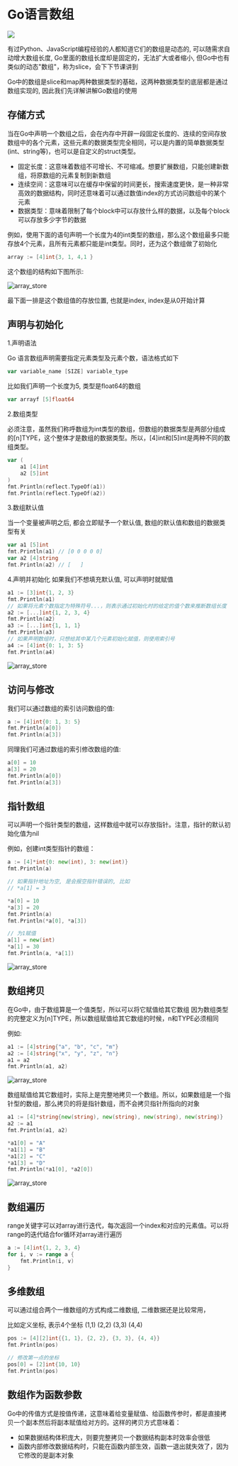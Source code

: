 # Go语言数组
![](./pic/go-array.jpeg)

有过Python、JavaScript编程经验的人都知道它们的数组是动态的, 可以随需求自动增大数组长度, Go里面的数组长度却是固定的，无法扩大或者缩小,
但Go中也有类似的动态"数组"，称为slice，会下下节课讲到

Go中的数组是slice和map两种数据类型的基础，这两种数据类型的底层都是通过数组实现的, 因此我们先详解讲解Go数组的使用

## 存储方式

当在Go中声明一个数组之后，会在内存中开辟一段固定长度的、连续的空间存放数组中的各个元素，这些元素的数据类型完全相同，可以是内置的简单数据类型(int、string等)，也可以是自定义的struct类型。

+ 固定长度：这意味着数组不可增长、不可缩减。想要扩展数组，只能创建新数组，将原数组的元素复制到新数组
+ 连续空间：这意味可以在缓存中保留的时间更长，搜索速度更快，是一种非常高效的数据结构，同时还意味着可以通过数值index的方式访问数组中的某个元素
+ 数据类型：意味着限制了每个block中可以存放什么样的数据，以及每个block可以存放多少字节的数据

例如，使用下面的语句声明一个长度为4的int类型的数组，那么这个数组最多只能存放4个元素，且所有元素都只能是int类型。同时，还为这个数组做了初始化

```go
array := [4]int{3, 1, 4,1 }
```

这个数组的结构如下图所示:

![array_store](./pic/array_store.png)

最下面一排是这个数组值的存放位置, 也就是index, index是从0开始计算

## 声明与初始化

1.声明语法

Go 语言数组声明需要指定元素类型及元素个数，语法格式如下

```go
var variable_name [SIZE] variable_type
```

比如我们声明一个长度为5, 类型是float64的数组

```go
var arrayf [5]float64
```

2.数组类型

必须注意，虽然我们称呼数组为int类型的数组，但数组的数据类型是两部分组成的[n]TYPE，这个整体才是数组的数据类型。所以，[4]int和[5]int是两种不同的数组类型。

```go
var (
    a1 [4]int
    a2 [5]int
)
fmt.Println(reflect.TypeOf(a1))
fmt.Println(reflect.TypeOf(a2))
```

3.数组默认值

当一个变量被声明之后, 都会立即赋予一个默认值, 数组的默认值和数组的数据类型有关

```go
var a1 [5]int
fmt.Println(a1) // [0 0 0 0 0]
var a2 [4]string
fmt.Println(a2) // [   ]
```

4.声明并初始化
如果我们不想填充默认值, 可以声明时就赋值

```go
a1 := [3]int{1, 2, 3}
fmt.Println(a1)
// 如果将元素个数指定为特殊符号...，则表示通过初始化时的给定的值个数来推断数组长度
a2 := [...]int{1, 2, 3, 4}
fmt.Println(a2)
a3 := [...]int{1, 1, 1}
fmt.Println(a3)
// 如果声明数组时，只想给其中某几个元素初始化赋值，则使用索引号
a4 := [4]int{0: 1, 3: 5}
fmt.Println(a4)
```

![array_store](./pic/array_del1.png)

## 访问与修改

我们可以通过数组的索引访问数组的值:

```go
a := [4]int{0: 1, 3: 5}
fmt.Println(a[0])
fmt.Println(a[3])
```

同理我们可通过数组的索引修改数组的值:

```go
a[0] = 10
a[3] = 20
fmt.Println(a[0])
fmt.Println(a[3])
```

## 指针数组

可以声明一个指针类型的数组，这样数组中就可以存放指针。注意，指针的默认初始化值为nil

例如，创建int类型指针的数组：

```go
a := [4]*int{0: new(int), 3: new(int)}
fmt.Println(a)

// 如果指针地址为空, 是会报空指针错误的, 比如
// *a[1] = 3

*a[0] = 10
*a[3] = 20
fmt.Println(a)
fmt.Println(*a[0], *a[3])

// 为1赋值
a[1] = new(int)
*a[1] = 30
fmt.Println(a, *a[1])
```

![array_store](./pic/array_ptr1.png)

## 数组拷贝

在Go中，由于数组算是一个值类型，所以可以将它赋值给其它数组
因为数组类型的完整定义为[n]TYPE，所以数组赋值给其它数组的时候，n和TYPE必须相同

例如:

```go
a1 := [4]string{"a", "b", "c", "m"}
a2 := [4]string{"x", "y", "z", "n"}
a1 = a2
fmt.Println(a1, a2)
```

![array_store](./pic/array_copy1.png)

数组赋值给其它数组时，实际上是完整地拷贝一个数组。所以，如果数组是一个指针型的数组，那么拷贝的将是指针数组，而不会拷贝指针所指向的对象

```go
a1 := [4]*string{new(string), new(string), new(string), new(string)}
a2 := a1
fmt.Println(a1, a2)

*a1[0] = "A"
*a1[1] = "B"
*a1[2] = "C"
*a1[3] = "D"
fmt.Println(*a1[0], *a2[0])
```

![array_store](./pic/array_copy2.png)

## 数组遍历

range关键字可以对array进行迭代，每次返回一个index和对应的元素值。可以将range的迭代结合for循环对array进行遍历

```go
a := [4]int{1, 2, 3, 4}
for i, v := range a {
    fmt.Println(i, v)
}
```

## 多维数组

可以通过组合两个一维数组的方式构成二维数组, 二维数据还是比较常用，

比如定义坐标, 表示4个坐标 (1,1) (2,2) (3,3) (4,4)

```go
pos := [4][2]int{{1, 1}, {2, 2}, {3, 3}, {4, 4}}
fmt.Println(pos)

// 修改第一点的坐标
pos[0] = [2]int{10, 10}
fmt.Println(pos)
```

## 数组作为函数参数

Go中的传值方式是按值传递，这意味着给变量赋值、给函数传参时，都是直接拷贝一个副本然后将副本赋值给对方的。这样的拷贝方式意味着：

+ 如果数据结构体积庞大，则要完整拷贝一个数据结构副本时效率会很低
+ 函数内部修改数据结构时，只能在函数内部生效，函数一退出就失效了，因为它修改的是副本对象

